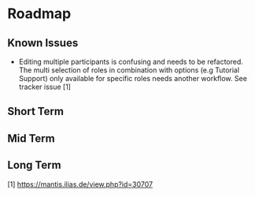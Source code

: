 # Roadmap


## Known Issues

- Editing multiple participants is confusing and needs to be refactored. The multi selection of roles in combination with options (e.g Tutorial Support) only available for specific roles needs another workflow. See tracker issue [1]

## Short Term

## Mid Term

## Long Term

[1] https://mantis.ilias.de/view.php?id=30707
